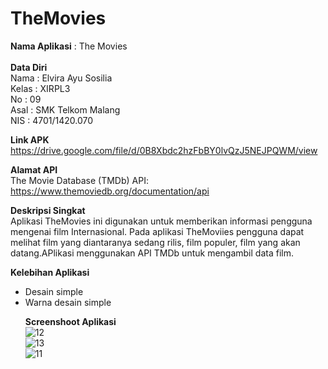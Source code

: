 # TheMovies

**Nama Aplikasi** : The Movies
<br>
<br><b>**Data Diri</b>**
<br>Nama   : Elvira Ayu Sosilia
<br>Kelas  : XIRPL3
<br>No     : 09
<br>Asal   : SMK Telkom Malang
<br>NIS    : 4701/1420.070

**<b>Link APK</b>**
<br> https://drive.google.com/file/d/0B8Xbdc2hzFbBY0lvQzJ5NEJPQWM/view

**<b>Alamat API</b>**
<br> The Movie Database (TMDb) API: https://www.themoviedb.org/documentation/api

**<b>Deskripsi Singkat</b>**
<br> Aplikasi TheMovies ini digunakan untuk memberikan informasi pengguna mengenai film Internasional. Pada aplikasi TheMoviies
pengguna dapat melihat film yang diantaranya sedang rilis, film populer, film yang akan datang.APlikasi menggunakan API TMDb untuk
mengambil data film.

**<b>Kelebihan Aplikasi</b>**
<ul>
<li> Desain simple</li>
<li> Warna desain simple </li>

**<b> Screenshoot Aplikasi</b>**
<br>![12](https://cloud.githubusercontent.com/assets/22167465/26087397/ceb9207e-3a1a-11e7-99a7-7d86c0637d61.jpeg)
<br>![13](https://cloud.githubusercontent.com/assets/22167465/26087398/cebb0056-3a1a-11e7-92b6-36c200919baf.jpeg)
<br>![11](https://cloud.githubusercontent.com/assets/22167465/26087399/cebfe238-3a1a-11e7-988d-6c6a108aff0e.jpeg)
